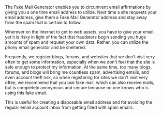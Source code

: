 The Fake Mail Generator enables you to circumvent email affirmations by giving you a one time email address to utilize. Next time a site requests your email address, give them a Fake Mail Generator address and stay away from the spam that is certain to follow.

Wherever on the Internet to get to web assets, you have to give your email, yet it is risky in light of the fact that fraudsters begin sending you huge amounts of spam and request your own data. Rather, you can utilize the phony email generator and be sheltered.

Frequently, we register blogs, forums, and websites that we don't visit very often to get some information, especially when we don't feel that the site is safe enough to protect my information. At the same time, too many blogs, forums, and blogs will bring me countless spam, advertising emails, and even account theft risk, so when registering for sites we don't visit very often, we recommend that you use fake mail, which can also receive mails, but is completely anonymous and secure because no one knows who is using this fake email.

This is useful for creating a disposable email address and for avoiding the regular email account inbox from getting filled with spam emails.